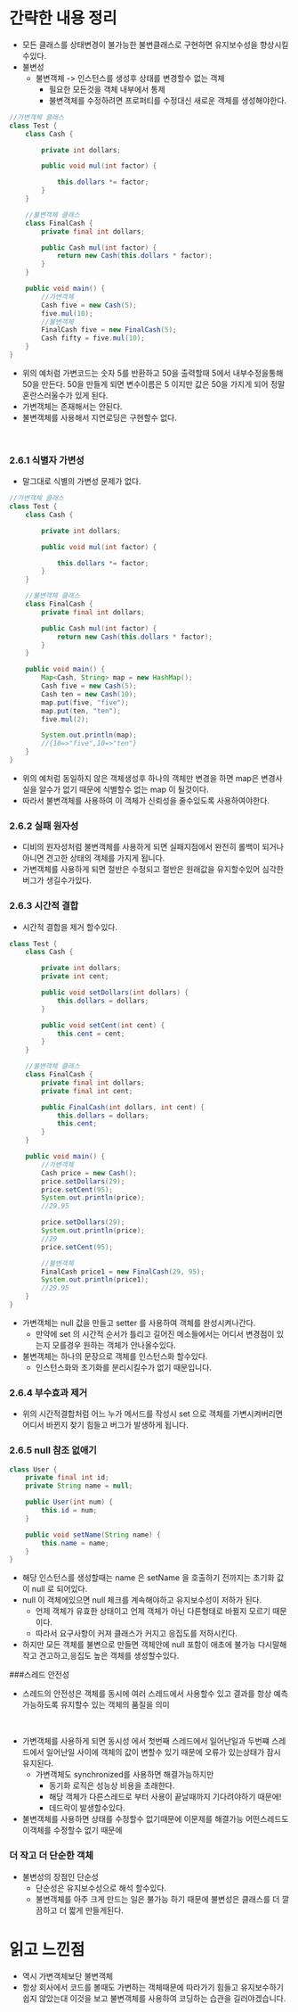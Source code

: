 # 간략한 내용 정리

- 모든 클래스를 상태변경이 불가능한 불변클래스로 구현하면 유지보수성을 향상시킬수있다.
- 불변성
    - 불변객체 -> 인스턴스를 생성후 상태를 변경할수 없는 객체
        - 필요한 모든것을 객체 내부에서 통제
        - 불변객체를 수정하려면 프로퍼티를 수정대신 새로운 객체를 생성해야한다.

```java
//가변객체 클래스
class Test {
    class Cash {

        private int dollars;

        public void mul(int factor) {

            this.dollars *= factor;
        }
    }

    //불변객체 클래스
    class FinalCash {
        private final int dollars;

        public Cash mul(int factor) {
            return new Cash(this.dollars * factor);
        }
    }

    public void main() {
        //가변객체
        Cash five = new Cash(5);
        five.mul(10);
        //불변객체
        FinalCash five = new FinalCash(5);
        Cash fifty = five.mul(10);
    }
}
```

- 위의 예처럼 가변코드는 숫자 5를 반환하고 50을 출력할때 5에서 내부수정을통해 50을 만든다. 50을 만들게 되면 변수이름은 5 이지만 값은 50을 가지게 되어 정말 혼란스러울수가 있게 된다.
- 가변객체는 존재해서는 안된다.
- 불변객체를 사용해서 지연로딩은 구현할수 없다.

<br>

### 2.6.1 식별자 가변성

- 말그대로 식별의 가변성 문제가 없다.

```java
//가변객체 클래스
class Test {
    class Cash {

        private int dollars;

        public void mul(int factor) {

            this.dollars *= factor;
        }
    }

    //불변객체 클래스
    class FinalCash {
        private final int dollars;

        public Cash mul(int factor) {
            return new Cash(this.dollars * factor);
        }
    }

    public void main() {
        Map<Cash, String> map = new HashMap();
        Cash five = new Cash(5);
        Cash ten = new Cash(10);
        map.put(five, "five");
        map.put(ten, "ten");
        five.mul(2);

        System.out.println(map);
        //{10=>"five",10=>"ten"}
    }
}
```

- 위의 예처럼 동일하지 않은 객체생성후 하나의 객체만 변경을 하면 map은 변경사실을 알수가 없기 때문에 식별할수 없는 map 이 될것이다.
- 따라서 불변객체를 사용하여 이 객체가 신뢰성을 줄수있도록 사용하여야한다.

### 2.6.2 실패 원자성

- 디비의 원자성처럼 불변객체를 사용하게 되면 실패지점에서 완전히 롤백이 되거나 아니면 견고한 상태의 객체를 가지게 됩니다.
- 가변객체를 사용하게 되면 절반은 수정되고 절반은 원래값을 유지할수있어 심각한 버그가 생길수가있다.

### 2.6.3 시간적 결합

- 시간적 결합을 제거 할수있다.

```java
class Test {
    class Cash {

        private int dollars;
        private int cent;

        public void setDollars(int dollars) {
            this.dollars = dollars;
        }

        public void setCent(int cent) {
            this.cent = cent;
        }
    }

    //불변객체 클래스
    class FinalCash {
        private final int dollars;
        private final int cent;

        public FinalCash(int dollars, int cent) {
            this.dollars = dollars;
            this.cent;
        }
    }

    public void main() {
        //가변객체
        Cash price = new Cash();
        price.setDollars(29);
        price.setCent(95);
        System.out.println(price);
        //29.95

        price.setDollars(29);
        System.out.println(price);
        //29
        price.setCent(95);

        //불변객체
        FinalCash price1 = new FinalCash(29, 95);
        System.out.println(price1);
        //29.95
    }
}
```

- 가변객체는 null 값을 만들고 setter 를 사용하여 객체를 완성시켜나간다.
    - 만약에 set 의 시간적 순서가 틀리고 길어진 메소들에서는 어디서 변경점이 있는지 모를경우 원하는 객체가 안나올수있다.
- 불변객체는 하나의 문장으로 객체를 인스턴스화 할수있다.
    - 인스턴스화와 초기화를 분리시킬수가 없기 때문입니다.

### 2.6.4 부수효과 제거

- 위의 시간적결합처럼 어느 누가 메서드를 작성시 set 으로 객체를 가변시켜버리면 어디서 바뀐지 찾기 힘들고 버그가 발생하게 됩니다.

### 2.6.5 null 참조 없애기

```java
class User {
    private final int id;
    private String name = null;

    public User(int num) {
        this.id = num;
    }

    public void setName(String name) {
        this.name = name;
    }
}
```

- 해당 인스턴스를 생성할때는 name 은 setName 을 호출하기 전까지는 초기화 값이 null 로 되어있다.
- null 이 객체에있으면 null 체크를 계속해야하고 유지보수성이 저하가 된다.
    - 언제 객체가 유효한 상태이고 언제 객체가 아닌 다른형태로 바뀔지 모르기 때문이다.
    - 따라서 요구사항이 커져 클래스가 커지고 응집도를 저하시킨다.
- 하지만 모든 객체를 불변으로 만들면 객체안에 null 포함이 애초에 불가능 다시말해 작고 견고하고,응집도 높은 객체를 생성할수있다.

###스레드 안전성
- 스레드의 안전성은 객체를 동시에 여러 스레드에서 사용할수 있고 결과를 항상 예측 가능하도록 유지할수 있는 객체의 품질을 의미
<br>

- 가변객체를 사용하게 되면 동시성 에서 첫번째 스레드에서 일어난일과 두번쨰 스레드에서 일어난일 사이에 객체의 값이 변할수 있기 때문에 
오류가 있는상태가 잠시 유지된다. 
  - 가변객체도 synchronized를 사용하면 해결가능하지만
    - 동기화 로직은 성능상 비용을 초래한다.
    - 해당 객체가 다른스레드로 부터 사용이 끝날때까지 기다려야하기 때문에!
    - 데드락이 발생할수있다.
- 불변객체를 사용하면 상태를 수정할수 없기때문에 이문제를 해결가능 어떤스레드도 이객체를 수정할수 없기 때문에

### 더 작고 더 단순한 객체 

- 불변성의 장점인 단순성 
  - 단순성은 유지보수성으로 해석 할수있다. 
  - 불변객체를 아주 크게 만드는 일은 불가능 하기 때문에 불변성은 클래스를 더 깔끔하고 더 짧게 만들게된다.

# 읽고 느낀점
- 역시 가변객체보단 불변객체
- 항상 회사에서 코드를 볼때도 가변하는 객체때문에 따라가기 힘들고 유지보수하기 쉽지 않았는대 이것을 보고 불변객체를 사용하여
코딩하는 습관을 길러야겠습니다.


